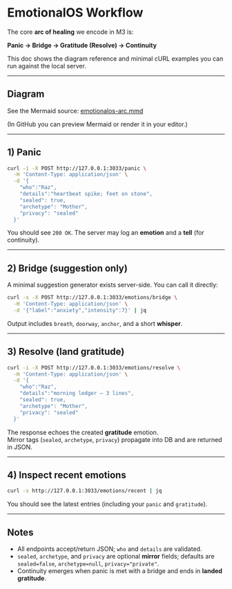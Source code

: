 # EmotionalOS Workflow

The core **arc of healing** we encode in M3 is:

**Panic → Bridge → Gratitude (Resolve) → Continuity**

This doc shows the diagram reference and minimal cURL examples you can run against the local server.

---

## Diagram

See the Mermaid source: [emotionalos-arc.mmd](./emotionalos-arc.mmd)

(In GitHub you can preview Mermaid or render it in your editor.)

---

## 1) Panic

```bash
curl -i -X POST http://127.0.0.1:3033/panic \
  -H 'Content-Type: application/json' \
  -d '{
    "who":"Raz",
    "details":"heartbeat spike; feet on stone",
    "sealed": true,
    "archetype": "Mother",
    "privacy": "sealed"
  }'
```

You should see `200 OK`. The server may log an **emotion** and a **tell** (for continuity).

---

## 2) Bridge (suggestion only)

A minimal suggestion generator exists server-side. You can call it directly:

```bash
curl -s -X POST http://127.0.0.1:3033/emotions/bridge \
  -H 'Content-Type: application/json' \
  -d '{"label":"anxiety","intensity":7}' | jq
```

Output includes `breath`, `doorway`, `anchor`, and a short **whisper**.

---

## 3) Resolve (land gratitude)

```bash
curl -i -X POST http://127.0.0.1:3033/emotions/resolve \
  -H 'Content-Type: application/json' \
  -d '{
    "who":"Raz",
    "details":"morning ledger — 3 lines",
    "sealed": true,
    "archetype": "Mother",
    "privacy": "sealed"
  }'
```

The response echoes the created **gratitude** emotion.  
Mirror tags (`sealed`, `archetype`, `privacy`) propagate into DB and are returned in JSON.

---

## 4) Inspect recent emotions

```bash
curl -s http://127.0.0.1:3033/emotions/recent | jq
```

You should see the latest entries (including your `panic` and `gratitude`).

---

## Notes

- All endpoints accept/return JSON; `who` and `details` are validated.
- `sealed`, `archetype`, and `privacy` are optional **mirror** fields; defaults are `sealed=false`, `archetype=null`, `privacy="private"`.
- Continuity emerges when panic is met with a bridge and ends in **landed gratitude**.
